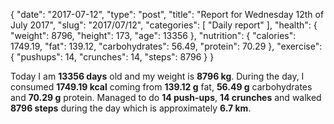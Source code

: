 {
    "date": "2017-07-12",
    "type": "post",
    "title": "Report for Wednesday 12th of July 2017",
    "slug": "2017\/07\/12",
    "categories": [
        "Daily report"
    ],
    "health": {
        "weight": 8796,
        "height": 173,
        "age": 13356
    },
    "nutrition": {
        "calories": 1749.19,
        "fat": 139.12,
        "carbohydrates": 56.49,
        "protein": 70.29
    },
    "exercise": {
        "pushups": 14,
        "crunches": 14,
        "steps": 8796
    }
}

Today I am <strong>13356 days</strong> old and my weight is <strong>8796 kg</strong>. During the day, I consumed <strong>1749.19 kcal</strong> coming from <strong>139.12 g</strong> fat, <strong>56.49 g</strong> carbohydrates and <strong>70.29 g</strong> protein. Managed to do <strong>14 push-ups</strong>, <strong>14 crunches</strong> and walked <strong>8796 steps</strong> during the day which is approximately <strong>6.7 km</strong>.